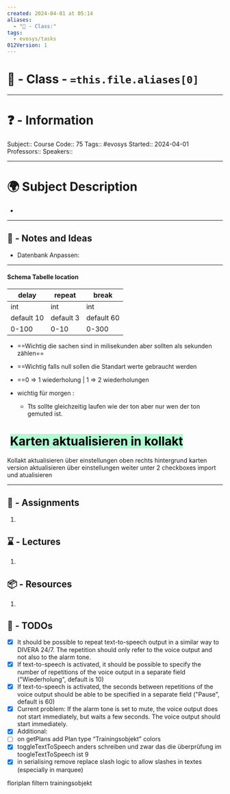 ```yaml
---
created: 2024-04-01 at 05:14
aliases:
  - "🏫 - Class:"
tags:
  - evosys/tasks
012Version: 1
---
```


# 📃 - Class - `=this.file.aliases[0]`

---
# ❓ - Information
Subject::
Course Code:: 75
Tags:: #evosys 
Started:: 2024-04-01
Professors::
Speakers::

---
# 🌍 Subject Description
-   
---

## 📜 - Notes and Ideas
- Datenbank Anpassen:
---
#### Schema Tabelle location

| delay      | repeat    | break      |
| ---------- | --------- | ---------- |
| int        | int       | int        |
| default 10 | default 3 | default 60 |
| 0-100      | 0-10      | 0-300      |
- ==Wichtig die sachen sind in milisekunden aber sollten als sekunden zählen==
- ==Wichtig falls null sollen die Standart werte gebraucht werden
- ==0 => 1 wiederholung | 1 => 2 wiederholungen 

- wichtig für morgen :
	- Tts sollte gleichzeitig laufen wie der ton aber nur wen der ton gemuted ist.


<font color="#000000"><h1> <span style="background:#affad1">Karten aktualisieren in kollakt </span></h1></font>
Kollakt aktualisieren über einstellungen oben rechts
hintergrund karten version aktualisieren über einstellungen weiter unter 2 checkboxes import und atualisieren






----

## 🎯 - Assignments
1. 
## ⌛ - Lectures
1. 
## 📦 - Resources
1. 
## 📅 - TODOs

- [x] It should be possible to repeat text-to-speech output in a similar way to DIVERA 24/7. The repetition should only refer to the voice output and not also to the alarm tone.
- [x] If text-to-speech is activated, it should be possible to specify the number of repetitions of the voice output in a separate field ("Wiederholung", default is 10)
- [x] If text-to-speech is activated, the seconds between repetitions of the voice output should be able to be specified in a separate field ("Pause", default is 60)
- [x] Current problem: If the alarm tone is set to mute, the voice output does not start immediately, but waits a few seconds. The voice output should start immediately.
- [x] Additional:
- [ ] on getPlans add Plan type “Trainingsobjekt” colors
- [x] toggleTextToSpeech anders schreiben und zwar  das die überprüfung im toogleTextToSpeech ist 9
- [x] in serialising remove replace slash logic to allow slashes in textes (especially in marquee)

floriplan filtern trainingsobjekt


